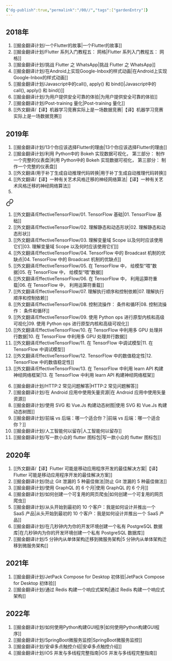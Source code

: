 ```yaml
---
{"dg-publish":true,"permalink":"/00//","tags":["gardenEntry"]}
---
```



## 2018年
1. [[掘金翻译计划/一个Flutter的故事\|一个Flutter的故事]]
2. [[掘金翻译计划/Flutter 系列入门教程五： 网格\|Flutter 系列入门教程五： 网格]]
3. [[掘金翻译计划/挑战 Flutter 之 WhatsApp\|挑战 Flutter 之 WhatsApp]]
4. [[掘金翻译计划/在Android上实现Google-Inbox的样式动画\|在Android上实现Google-Inbox的样式动画]]
5. [[掘金翻译计划/Javascript中的call(), apply() 和 bind()\|Javascript中的call(), apply() 和 bind()]]
6. [[掘金翻译计划/为用户提供安全可靠的体验\|为用户提供安全可靠的体验]]
7. [[掘金翻译计划/Post-training 量化\|Post-training 量化]]
8. [[外文翻译/【译】机器学习竞赛实际上是一场数据竞赛\|【译】机器学习竞赛实际上是一场数据竞赛]]

## 2019年
1.  [[掘金翻译计划/13个你应该选择Flutter的理由\|13个你应该选择Flutter的理由]]
2. [[掘金翻译计划/利用 Python中的 Bokeh 实现数据可视化， 第三部分： 制作一个完整的仪表盘\|利用 Python中的 Bokeh 实现数据可视化， 第三部分： 制作一个完整的仪表盘]]
3. [[外文翻译/用于补丁生成自动推理代码转换\|用于补丁生成自动推理代码转换]]
4. [[外文翻译/【译】一种有关艺术风格迁移的神经网络算法\|【译】一种有关艺术风格迁移的神经网络算法]]
5. 
<div class="transclusion internal-embed is-loaded"><a class="markdown-embed-link" href="/00/effective-tensor-flow/" aria-label="Open link"><svg xmlns="http://www.w3.org/2000/svg" width="24" height="24" viewBox="0 0 24 24" fill="none" stroke="currentColor" stroke-width="2" stroke-linecap="round" stroke-linejoin="round" class="svg-icon lucide-link"><path d="M10 13a5 5 0 0 0 7.54.54l3-3a5 5 0 0 0-7.07-7.07l-1.72 1.71"></path><path d="M14 11a5 5 0 0 0-7.54-.54l-3 3a5 5 0 0 0 7.07 7.07l1.71-1.71"></path></svg></a><div class="markdown-embed">




1. [[外文翻译/EffectiveTensorFlow/01. TensorFlow 基础\|01. TensorFlow 基础]]
2. [[外文翻译/EffectiveTensorFlow/02. 理解静态和动态形状\|02. 理解静态和动态形状]]
3. [[外文翻译/EffectiveTensorFlow/03. 理解变量域 Scope 以及何时应该使用它们\|03. 理解变量域 Scope 以及何时应该使用它们]]
4. [[外文翻译/EffectiveTensorFlow/04. TensorFlow 中的 Broadcast 机制的优缺点\|04. TensorFlow 中的 Broadcast 机制的优缺点]]
5. [[外文翻译/EffectiveTensorFlow/05. 在 TensorFlow 中， 给模型“喂”数据\|05. 在 TensorFlow 中， 给模型“喂”数据]]
6. [[外文翻译/EffectiveTensorFlow/06. 在 TensorFlow 中， 利用运算符重载\|06. 在 TensorFlow 中， 利用运算符重载]]
7. [[外文翻译/EffectiveTensorFlow/07. 理解执行顺序和控制依赖\|07. 理解执行顺序和控制依赖]]
8. [[外文翻译/EffectiveTensorFlow/08. 控制流操作： 条件和循环\|08. 控制流操作： 条件和循环]]
9. [[外文翻译/EffectiveTensorFlow/09. 使用 Python ops 进行原型内核和高级可视化\|09. 使用 Python ops 进行原型内核和高级可视化]]
10. [[外文翻译/EffectiveTensorFlow/10. 在 TensorFlow 中利用多 GPU 处理并行数据\|10. 在 TensorFlow 中利用多 GPU 处理并行数据]]
11. [[外文翻译/EffectiveTensorFlow/11. 在 TensorFlow 中调试模型\|11. 在 TensorFlow 中调试模型]]
12. [[外文翻译/EffectiveTensorFlow/12. TensorFlow 中的数值稳定性\|12. TensorFlow 中的数值稳定性]]
13. [[外文翻译/EffectiveTensorFlow/13. 在 TensorFlow 中利用 learn API 构建神经网络框架\|13. 在 TensorFlow 中利用 learn API 构建神经网络框架]]

</div></div>

6. [[掘金翻译计划/HTTP:2 常见问题解答\|HTTP:2 常见问题解答]]
7. [[掘金翻译计划/在 Android 应用中使用矢量资源\|在 Android 应用中使用矢量资源]]
8. [[掘金翻译计划/使用 SVG 和 Vue.Js 构建动态树图\|使用 SVG 和 Vue.Js 构建动态树图]]
9. [[掘金翻译计划/前端 vs 后端：哪一个适合你？\|前端 vs 后端：哪一个适合你？]]
10. [[掘金翻译计划/人工智能何以留存\|人工智能何以留存]]
11. [[掘金翻译计划/写一款小众的 flutter 图标包\|写一款小众的 flutter 图标包]]

## 2020年
1. [[外文翻译/【译】Flutter 可能是移动应用程序开发的最佳解决方案\|【译】Flutter 可能是移动应用程序开发的最佳解决方案]]
2. [[掘金翻译计划/防止 Git 泄漏的 5 种最佳做法\|防止 Git 泄漏的 5 种最佳做法]]
3. [[掘金翻译计划/使用 GraphQL 的 6 个月\|使用 GraphQL 的 6 个月]]
4. [[掘金翻译计划/如何创建一个可复用的网页爬虫\|如何创建一个可复用的网页爬虫]]
5. [[掘金翻译计划/从头开始到最初的 10 个客户：我是如何设计并推出一个 SaaS 产品\|从头开始到最初的 10 个客户：我是如何设计并推出一个 SaaS 产品]]
6. [[掘金翻译计划/在几秒钟内为你的开发环境创建一个私有 PostgreSQL 数据库\|在几秒钟内为你的开发环境创建一个私有 PostgreSQL 数据库]]
7. [[掘金翻译计划/5 分钟内从单体架构迁移到微服务架构\|5 分钟内从单体架构迁移到微服务架构]]


## 2021年
1. [[掘金翻译计划/JetPack Compose for Desktop 初体验\|JetPack Compose for Desktop 初体验]]
2. [[掘金翻译计划/通过 Redis 构建一个响应式架构\|通过 Redis 构建一个响应式架构]]

## 2022年
1. [[掘金翻译计划/如何使用Python构建GUI程序\|如何使用Python构建GUI程序]]
2. [[掘金翻译计划/SpringBoot微服务监控\|SpringBoot微服务监控]]
3. [[掘金翻译计划/安卓多点触控介绍\|安卓多点触控介绍]]
4. [[掘金翻译计划/iOS 并发与多线程完整指南\|iOS 并发与多线程完整指南]]